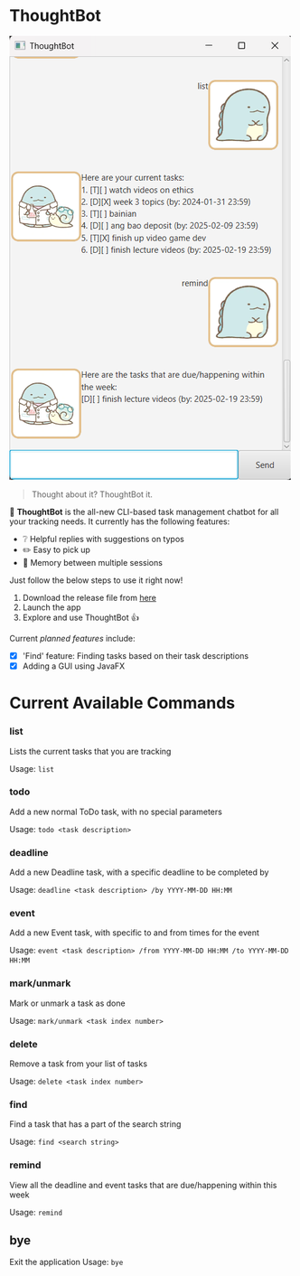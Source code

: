 # ThoughtBot
![Screenshot of an example use of ThoughtBot.](docs/Ui.png)
> Thought about it? ThoughtBot it.

:rocket: **ThoughtBot** is the all-new CLI-based task management chatbot for all your tracking needs. It currently has the following features:
- :grey_question: Helpful replies with suggestions on typos
- :pencil2: Easy to pick up
- :memo: Memory between multiple sessions

Just follow the below steps to use it right now!
1. Download the release file from [here](https://github.com/deseansoh/ip/releases/tag/A-Jar)
2. Launch the app
3. Explore and use ThoughtBot 👍

Current _planned features_ include:
- [x] 'Find' feature: Finding tasks based on their task descriptions
- [x] Adding a GUI using JavaFX

# Current Available Commands
### list
Lists the current tasks that you are tracking

Usage: `list`
### todo
Add a new normal ToDo task, with no special parameters

Usage: `todo <task description>`
### deadline
Add a new Deadline task, with a specific deadline to be completed by

Usage: `deadline <task description> /by YYYY-MM-DD HH:MM`
### event
Add a new Event task, with specific to and from times for the event

Usage: `event <task description> /from YYYY-MM-DD HH:MM /to YYYY-MM-DD HH:MM`
### mark/unmark
Mark or unmark a task as done

Usage: `mark/unmark <task index number>`
### delete
Remove a task from your list of tasks

Usage: `delete <task index number>`
### find
Find a task that has a part of the search string

Usage: `find <search string>`
### remind
View all the deadline and event tasks that are due/happening within this week

Usage: `remind`
## bye
Exit the application
Usage: `bye`